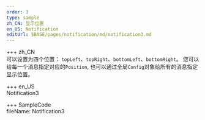 ```yaml
---
order: 3
type: sample
zh_CN: 显示位置
en_US: Notification
editUrl: $BASE/pages/notification/md/notification3.md
---
```


+++ zh_CN  
可以设置为四个位置： <Code>topLeft</Code>、<Code>topRight</Code>、<Code>bottomLeft</Code>、<Code>bottomRight</Code>。
您可以给每一个消息指定对应的<Code>Position</Code>, 也可以通过全局<Code>Config</Code>对象给所有的消息指定显示位置。

+++ en_US  
Notification3

+++ SampleCode  
fileName: Notification3
